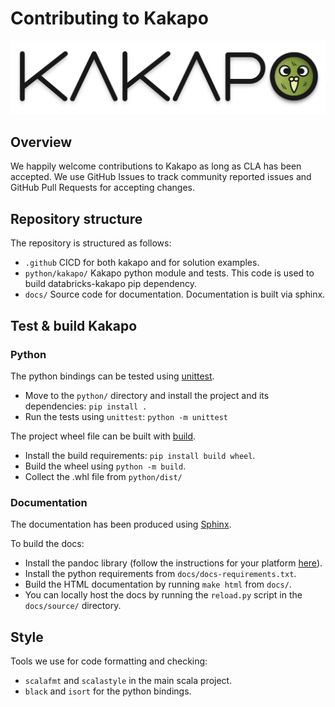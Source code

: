 # Contributing to Kakapo
![kakapo-logo](./resources/kakapo-logo.png)

## Overview
We happily welcome contributions to Kakapo as long as CLA has been accepted.
We use GitHub Issues to track community reported issues and GitHub Pull Requests for accepting changes.

## Repository structure
The repository is structured as follows:

- `.github` CICD for both kakapo and for solution examples.
- `python/kakapo/` Kakapo python module and tests. This code is used to build databricks-kakapo pip dependency.
- `docs/` Source code for documentation. Documentation is built via sphinx.

## Test & build Kakapo

### Python

The python bindings can be tested using [unittest](https://docs.python.org/3/library/unittest.html).
- Move to the `python/` directory and install the project and its dependencies:
  `pip install . `
- Run the tests using `unittest`: `python -m unittest`

The project wheel file can be built with [build](https://pypa-build.readthedocs.io/en/stable/).
- Install the build requirements: `pip install build wheel`.
- Build the wheel using `python -m build`.
- Collect the .whl file from `python/dist/`

### Documentation

The documentation has been produced using [Sphinx](https://www.sphinx-doc.org/en/master/).

To build the docs:
- Install the pandoc library (follow the instructions for your platform [here](https://pandoc.org/installing.html)).
- Install the python requirements from `docs/docs-requirements.txt`.
- Build the HTML documentation by running `make html` from `docs/`.
- You can locally host the docs by running the `reload.py` script in the `docs/source/` directory.

## Style

Tools we use for code formatting and checking:
- `scalafmt` and `scalastyle` in the main scala project.
- `black` and `isort` for the python bindings.
